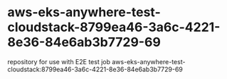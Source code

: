 # aws-eks-anywhere-test-cloudstack-8799ea46-3a6c-4221-8e36-84e6ab3b7729-69
repository for use with E2E test job aws-eks-anywhere-test-cloudstack:8799ea46-3a6c-4221-8e36-84e6ab3b7729-69
